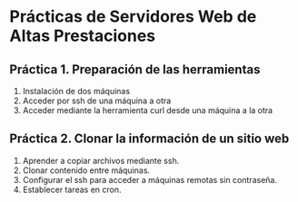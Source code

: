 # Prácticas de Servidores Web de Altas Prestaciones

## Práctica 1. Preparación de las herramientas

1. Instalación de dos máquinas
2. Acceder por ssh de una máquina a otra
3. Acceder mediante la herramienta curl desde una máquina a la otra

## Práctica 2. Clonar la información de un sitio web

1. Aprender a copiar archivos mediante ssh.
2. Clonar contenido entre máquinas.
3. Configurar el ssh para acceder a máquinas remotas sin contraseña.
4. Establecer tareas en cron.